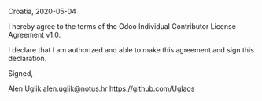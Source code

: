 Croatia, 2020-05-04

I hereby agree to the terms of the Odoo Individual Contributor License
Agreement v1.0.

I declare that I am authorized and able to make this agreement and sign this
declaration.

Signed,

Alen Uglik alen.uglik@notus.hr https://github.com/Uglaos
